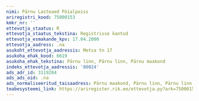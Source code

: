 ```yaml
---
nimi: Pärnu Lasteaed Pöialpoiss
ariregistri_kood: 75000153
kmkr_nr: ''
ettevotja_staatus: R
ettevotja_staatus_tekstina: Registrisse kantud
ettevotja_esmakande_kpv: 17.04.2000
ettevotja_aadress: .na
asukoht_ettevotja_aadressis: Metsa tn 17
asukoha_ehak_kood: 6619
asukoha_ehak_tekstina: Pärnu linn, Pärnu linn, Pärnu maakond
indeks_ettevotja_aadressis: '80024'
ads_adr_id: 3119284
ads_ads_oid: .na
ads_normaliseeritud_taisaadress: Pärnu maakond, Pärnu linn, Pärnu linn, Metsa tn 17
teabesysteemi_link: https://ariregister.rik.ee/ettevotja.py?ark=75000153&ref=rekvisiidid
---
```


